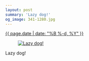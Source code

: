 ```yaml
---
layout: post
summary: 'Lazy dog!'
og_image: 341-1280.jpg
---
```


<p>
 <time>
  <a href="/341">
   {{ page.date | date: "%B %-d, %Y" }}
  </a>
 </time>
 <a href="/341">
  <figure data-taken="7/15/2014">
   <img alt="Lazy dog!" sizes="(min-width: 700px) 50vw, calc(100vw - 2rem)" src="{{ site.assets_url }}/341-640.jpg" srcset="{{ site.assets_url }}/341-1280.jpg 1280w, {{ site.assets_url }}/341-960.jpg 960w, {{ site.assets_url }}/341-640.jpg 640w, {{ site.assets_url }}/341-320.jpg 320w"/>
  </figure>
 </a>
 <span>
  Lazy dog!
 </span>
</p>
